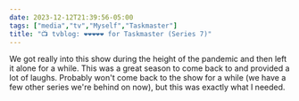 ```yaml
---
date: 2023-12-12T21:39:56-05:00
tags: ["media","tv","Myself","Taskmaster"]
title: "📺 tvblog: ❤️❤️❤️❤️❤️ for Taskmaster (Series 7)"
---
```

We got really into this show during the height of the pandemic and then left it alone for a while. This was a great season to come back to and provided a lot of laughs. Probably won't come back to the show for a while (we have a few other series we're behind on now), but this was exactly what I needed.